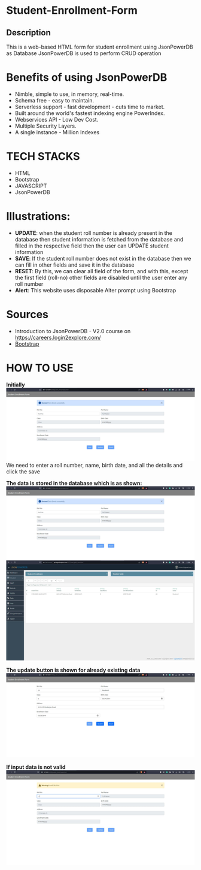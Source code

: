 # Student-Enrollment-Form
## Description 
This is a web-based HTML form for student enrollment using JsonPowerDB as Database 
JsonPowerDB is used to perform CRUD operation 

# Benefits of using JsonPowerDB
* Nimble, simple to use, in memory, real-time.
* Schema free - easy to maintain.
* Serverless support - fast development - cuts time to market.
* Built around the world's fastest indexing engine PowerIndex.
* Webservices API - Low Dev Cost.
* Multiple Security Layers.
* A single instance - Million Indexes

# TECH STACKS
* HTML
* Bootstrap
* JAVASCRIPT 
* JsonPowerDB

# Illustrations:
* **UPDATE**: when the student roll number is already present in the database then student information is fetched from the database and filled in the respective field then the user can UPDATE student information 
* **SAVE**: If the student roll number does not exist in the database then we can fill in other fields and save it in the database
* **RESET**: By this, we can clear all field of the form, and with this, except the first field (roll-no) other fields are disabled until the user enter any roll number
* **Alert**: This website uses disposable Alter prompt using Bootstrap

# Sources
* Introduction to JsonPowerDB - V2.0 course  on https://careers.login2explore.com/
* [Bootstrap](https://getbootstrap.com/docs/5.0/getting-started/introduction/)

# HOW TO USE
**Initially**
<img src="images1/data_saved.JPG">
We need to enter a roll number, name, birth date, and all the details and click the save 

**The data is stored in the database which is as shown:**
<img src="images1/data_saved.JPG">
<img src="images1/database.jpg">

**The update button is shown for already existing data**
<img src="images1/update.jpg">

**If input data is not valid**
<img src="images1/invalid.jpg">



